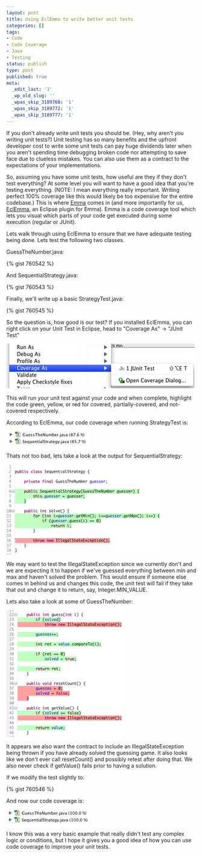 ```yaml
---
layout: post
title: Using EclEmma to write better unit tests
categories: []
tags:
- Code
- Code Coverage
- Java
- Testing
status: publish
type: post
published: true
meta:
  _edit_last: '1'
  _wp_old_slug: ''
  _wpas_skip_3189768: '1'
  _wpas_skip_3189772: '1'
  _wpas_skip_3189777: '1'
---
```

If you don't already write unit tests you should be. (Hey, why aren't you writing unit tests?) Unit testing has so many benefits and the upfront developer cost to write some unit tests can pay huge dividends later when you aren't spending time debugging broken code nor attempting to save face due to clueless mistakes. You can also use them as a contract to the expectations of your implementations.

So, assuming you have some unit tests, how useful are they if they don't test everything? At some level you will want to have a good idea that you're testing everything. (NOTE: I mean everything really important. Writing perfect 100% coverage like this would likely be too expensive for the entire codebase.) This is where [Emma][] comes in (and more importantly for us, [EclEmma][], an Eclipse plugin for Emma). Emma is a code coverage tool which lets you visual which parts of your code get executed during some execution (regular or JUnit).

[emma]: http://emma.sourceforge.net/
[eclemma]: http://www.eclemma.org/index.html

Lets walk through using EclEmma to ensure that we have adequate testing being done. Lets test the following two classes.

GuessTheNumber.java:

{% gist 760542 %}

And SequentialStrategy.java:

{% gist 760543 %}

Finally, we'll write up a basic StrategyTest.java:

{% gist 760545 %}

So the question is, how good is our test? If you installed EclEmma, you can right click on your Unit Test in Eclipse, head to "Coverage As" -> "JUnit Test"

<img src="/assets/using-eclemma-to-write-better-unit-tests/a.png" class="size-actual" />

This will run your unit test against your code and when complete, highlight the code green, yellow, or red for covered, partially-covered, and not-covered respectively.

According to EclEmma, our code coverage when running StrategyTest is:

<img src="/assets/using-eclemma-to-write-better-unit-tests/b.png" class="size-actual" />

Thats not too bad, lets take a look at the output for SequentialStrategy:

<img src="/assets/using-eclemma-to-write-better-unit-tests/c.png" class="size-actual" />

We may want to test the IllegalStateException since we currently don't and we are expecting it to happen if we've guessed everything between min and max and haven't solved the problem. This would ensure if someone else comes in behind us and changes this code, the unit test will fail if they take that out and change it to return, say, Integer.MIN_VALUE.

Lets also take a look at some of GuessTheNumber:

<img src="/assets/using-eclemma-to-write-better-unit-tests/d.png" class="size-actual" />

It appears we also want the contract to include an IllegalStateException being thrown if you have already solved the guessing game. It also looks like we don't ever call resetCount() and possibly retest after doing that. We also never check if getValue() fails prior to having a solution.

If we modify the test slightly to:

{% gist 760546 %}

And now our code coverage is:

<img src="/assets/using-eclemma-to-write-better-unit-tests/e.png" class="size-actual" />

I know this was a very basic example that really didn't test any complex logic or conditions, but I hope it gives you a good idea of how you can use code coverage to improve your unit tests.
